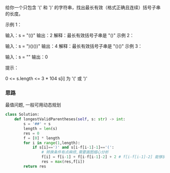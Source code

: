 给你一个只包含 '(' 和 ')' 的字符串，找出最长有效（格式正确且连续）括号子串的长度。

示例 1：

输入：s = "(()"
输出：2
解释：最长有效括号子串是 "()"
示例 2：

输入：s = ")()())"
输出：4
解释：最长有效括号子串是 "()()"
示例 3：

输入：s = ""
输出：0


提示：

0 <= s.length <= 3 * 104
s[i] 为 '(' 或 ')'

### 思路

最值问题, 一般可用动态规划

```python
class Solution:
    def longestValidParentheses(self, s: str) -> int:
        s = '##' + s
        length = len(s)
        res = 0
        f = [0] * length
        for i in range(1,length):
            if s[i]==')' and s[i-f[i-1]-1]=='(':
                # 转换条件有点麻烦,需要画图细心分析
                f[i] = f[i-1] + f[i-f[i-1]-2] + 2 # f[i-f[i-1]-2] 能够执行到这一步,')'能够跟前面的组合起来,所以在前面组合的位置往前的位置,的长度,也要合并起来
                res = max(res,f[i])
        return res
```

